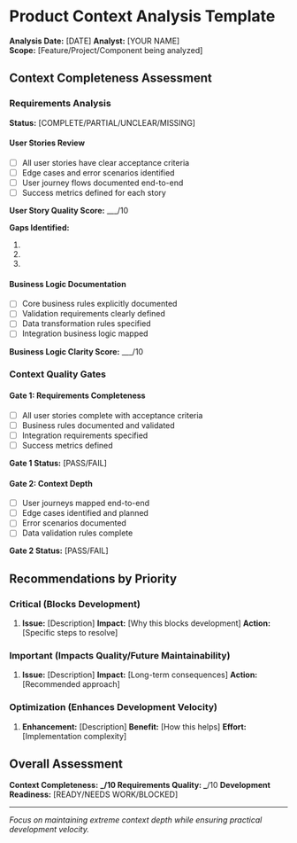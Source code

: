 # Product Context Analysis Template

**Analysis Date:** [DATE]
**Analyst:** [YOUR NAME]  
**Scope:** [Feature/Project/Component being analyzed]

## Context Completeness Assessment

### Requirements Analysis

**Status:** [COMPLETE/PARTIAL/UNCLEAR/MISSING]

#### User Stories Review

- [ ] All user stories have clear acceptance criteria
- [ ] Edge cases and error scenarios identified
- [ ] User journey flows documented end-to-end
- [ ] Success metrics defined for each story

**User Story Quality Score:** \_\_\_/10

**Gaps Identified:**

1.
2.
3.

#### Business Logic Documentation

- [ ] Core business rules explicitly documented
- [ ] Validation requirements clearly defined
- [ ] Data transformation rules specified
- [ ] Integration business logic mapped

**Business Logic Clarity Score:** \_\_\_/10

### Context Quality Gates

#### Gate 1: Requirements Completeness

- [ ] All user stories complete with acceptance criteria
- [ ] Business rules documented and validated
- [ ] Integration requirements specified
- [ ] Success metrics defined

**Gate 1 Status:** [PASS/FAIL]

#### Gate 2: Context Depth

- [ ] User journeys mapped end-to-end
- [ ] Edge cases identified and planned
- [ ] Error scenarios documented
- [ ] Data validation rules complete

**Gate 2 Status:** [PASS/FAIL]

## Recommendations by Priority

### Critical (Blocks Development)

1. **Issue:** [Description]
   **Impact:** [Why this blocks development]
   **Action:** [Specific steps to resolve]

### Important (Impacts Quality/Future Maintainability)

1. **Issue:** [Description]
   **Impact:** [Long-term consequences]
   **Action:** [Recommended approach]

### Optimization (Enhances Development Velocity)

1. **Enhancement:** [Description]
   **Benefit:** [How this helps]
   **Effort:** [Implementation complexity]

## Overall Assessment

**Context Completeness:** **\_/10
**Requirements Quality:** \_**/10
**Development Readiness:** [READY/NEEDS WORK/BLOCKED]

---

_Focus on maintaining extreme context depth while ensuring practical development velocity._

